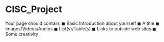 # CISC_Project
Your page should contain:
◼ Basic Introduction about yourself
◼ A title
◼ Images/Videos/Audios
◼ List(s)/Table(s)
◼ Links to outside web sites
◼ Some creativity
